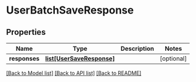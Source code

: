 # UserBatchSaveResponse

## Properties
Name | Type | Description | Notes
------------ | ------------- | ------------- | -------------
**responses** | [**list[UserSaveResponse]**](UserSaveResponse.md) |  | [optional] 

[[Back to Model list]](../README.md#documentation-for-models) [[Back to API list]](../README.md#documentation-for-api-endpoints) [[Back to README]](../README.md)



